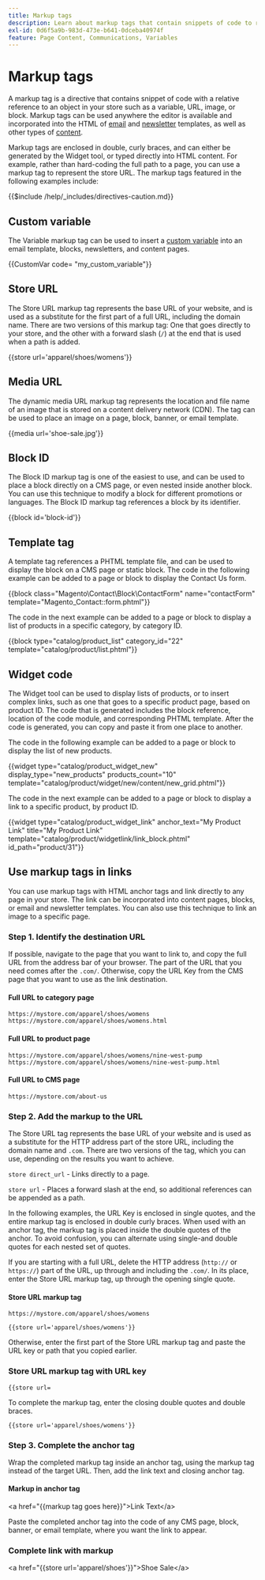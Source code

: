 ```yaml
---
title: Markup tags
description: Learn about markup tags that contain snippets of code to reference an object in your store.
exl-id: 0d6f5a9b-983d-473e-b641-0dceba40974f
feature: Page Content, Communications, Variables
---
```

# Markup tags

A markup tag is a directive that contains snippet of code with a relative reference to an object in your store such as a variable, URL, image, or block. Markup tags can be used anywhere the editor is available and incorporated into the HTML of [email](email-templates.md) and [newsletter](../merchandising-promotions/newsletter-template.md) templates, as well as other types of [content](../content-design/introduction.md#content).

Markup tags are enclosed in double, curly braces, and can either be generated by the Widget tool, or typed directly into HTML content. For example, rather than hard-coding the full path to a page, you can use a markup tag to represent the store URL. The markup tags featured in the following examples include:

{{$include /help/_includes/directives-caution.md}}

## Custom variable

The Variable markup tag can be used to insert a [custom variable](variables-custom.md) into an email template, blocks, newsletters, and content pages.

   \{\{CustomVar code= "my_custom_variable"}}

## Store URL

The Store URL markup tag represents the base URL of your website, and is used as a substitute for the first part of a full URL, including the domain name. There are two versions of this markup tag: One that goes directly to your store, and the other with a forward slash (`/`) at the end that is used when a path is added.

   \{\{store url='apparel/shoes/womens'}}

## Media URL

The dynamic media URL markup tag represents the location and file name of an image that is stored on a content delivery network (CDN). The tag can be used to place an image on a page, block, banner, or email template.

   \{\{media url='shoe-sale.jpg'}}

## Block ID

The Block ID markup tag is one of the easiest to use, and can be used to place a block directly on a CMS page, or even nested inside another block. You can use this technique to modify a block for different promotions or languages. The Block ID markup tag references a block by its identifier.

   \{\{block id='block-id'}}

## Template tag

A template tag references a PHTML template file, and can be used to display the block on a CMS page or static block. The code in the following example can be added to a page or block to display the Contact Us form.

   \{\{block class="Magento\Contact\Block\ContactForm" name="contactForm" template="Magento_Contact::form.phtml"}}

The code in the next example can be added to a page or block to display a list of products in a specific category, by category ID.

   \{\{block type="catalog/product_list" category_id="22" template="catalog/product/list.phtml"}}

## Widget code

The Widget tool can be used to display lists of products, or to insert complex links, such as one that goes to a specific product page, based on product ID. The code that is generated includes the block reference, location of the code module, and corresponding PHTML template. After the code is generated, you can copy and paste it from one place to another.

The code in the following example can be added to a page or block to display the list of new products.

   \{\{widget type="catalog/product_widget_new" display_type="new_products" products_count="10" template="catalog/product/widget/new/content/new_grid.phtml"}}

The code in the next example can be added to a page or block to display a link to a specific product, by product ID.

   \{\{widget type="catalog/product_widget_link" anchor_text="My Product Link" title="My Product Link" template="catalog/product/widgetlink/link_block.phtml" id_path="product/31"}}

## Use markup tags in links

You can use markup tags with HTML anchor tags and link directly to any page in your store. The link can be incorporated into content pages, blocks, or email and newsletter templates. You can also use this technique to link an image to a specific page.

### Step 1. Identify the destination URL

If possible, navigate to the page that you want to link to, and copy the full URL from the address bar of your browser. The part of the URL that you need comes after the `.com/`. Otherwise, copy the URL Key from the CMS page that you want to use as the link destination.

#### Full URL to category page

   `https://mystore.com/apparel/shoes/womens`
   `https://mystore.com/apparel/shoes/womens.html`

#### Full URL to product page

   `https://mystore.com/apparel/shoes/womens/nine-west-pump`
   `https://mystore.com/apparel/shoes/womens/nine-west-pump.html`

#### Full URL to CMS page

   `https://mystore.com/about-us`

### Step 2. Add the markup to the URL

The Store URL tag represents the base URL of your website and is used as a substitute for the HTTP address part of the store URL, including the domain name and `.com`. There are two versions of the tag, which you can use, depending on the results you want to achieve.

`store direct_url` - Links directly to a page.

`store url` - Places a forward slash at the end, so additional references can be appended as a path.

In the following examples, the URL Key is enclosed in single quotes, and the entire markup tag is enclosed in double curly braces. When used with an anchor tag, the markup tag is placed inside the double quotes of the anchor. To avoid confusion, you can alternate using single-and double quotes for each nested set of quotes.

If you are starting with a full URL, delete the HTTP address (`http://` or `https://`) part of the URL, up through and including the `.com/`. In its place, enter the Store URL markup tag, up through the opening single quote.

#### Store URL markup tag

   `https://mystore.com/apparel/shoes/womens`

   `{{store url='apparel/shoes/womens'}}`

Otherwise, enter the first part of the Store URL markup tag and paste the URL key or path that you copied earlier.

### Store URL markup tag with URL key

   `{{store url=`

   To complete the markup tag, enter the closing double quotes and double braces.

   `{{store url='apparel/shoes/womens'}}`

### Step 3. Complete the anchor tag

Wrap the completed markup tag inside an anchor tag, using the markup tag instead of the target URL. Then, add the link text and closing anchor tag.

#### Markup in anchor tag

   \<a href="\{\{markup tag goes here}}">Link Text\</a>

Paste the completed anchor tag into the code of any CMS page, block, banner, or email template, where you want the link to appear.

### Complete link with markup

   \<a href="\{\{store url='apparel/shoes'}}">Shoe Sale\</a>

<!-- Last updated from includes: 2022-08-30 15:36:09 -->
